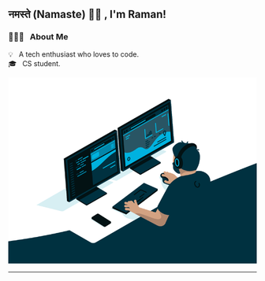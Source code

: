 

## नमस्ते (Namaste) 🙏🏻 , I'm Raman!

### 👨🏻‍💻 &nbsp; About Me 

💡 &nbsp; A tech enthusiast who loves to code. \
🎓 &nbsp; CS student.

<!-- 
[<img align="left" alt="Ramanic" width="22px" src="https://raw.githubusercontent.com/iconic/open-iconic/master/svg/globe.svg" />](https://ramanic.github.io)
[<img align="left" alt="Ramanic | Twitter" width="22px" src="https://cdn.jsdelivr.net/npm/simple-icons@v3/icons/twitter.svg" />](https://twitter.com/_ramanic)
[<img align="left" alt="Ramanic | LinkedIn" width="22px" src="https://cdn.jsdelivr.net/npm/simple-icons@v3/icons/linkedin.svg" />](https://www.linkedin.com/in/ramanic/)
[<img align="left" alt="Ramanic | Instagram" width="22px" src="https://cdn.jsdelivr.net/npm/simple-icons@v3/icons/instagram.svg" />](https://www.instagram.com/_ramanic/) 
<br/> -->
<!-- ### 💻 &nbsp; Tech Stack

![JavaScript](https://img.shields.io/badge/javascript-%23323330.svg?style=for-the-badge&logo=javascript&logoColor=%23F7DF1E)
![Python](https://img.shields.io/badge/python-3670A0?style=for-the-badge&logo=python&logoColor=ffdd54)
![C](https://img.shields.io/badge/c-%2300599C.svg?style=for-the-badge&logo=c&logoColor=white)
![C++](https://img.shields.io/badge/c++-%2300599C.svg?style=for-the-badge&logo=c%2B%2B&logoColor=white)
![TypeScript](https://img.shields.io/badge/typescript-%23007ACC.svg?style=for-the-badge&logo=typescript&logoColor=white)
![PHP](https://img.shields.io/badge/php-%23777BB4.svg?style=for-the-badge&logo=php&logoColor=white)
![NodeJS](https://img.shields.io/badge/node.js-6DA55F?style=for-the-badge&logo=node.js&logoColor=white)

![React](https://img.shields.io/badge/react-%2320232a.svg?style=for-the-badge&logo=react&logoColor=%2361DAFB)
![Redux](https://img.shields.io/badge/redux-%23593d88.svg?style=for-the-badge&logo=redux&logoColor=white)
![Next JS](https://img.shields.io/badge/Next-black?style=for-the-badge&logo=next.js&logoColor=white)
![TensorFlow](https://img.shields.io/badge/TensorFlow-%23FF6F00.svg?style=for-the-badge&logo=TensorFlow&logoColor=white)
![Flutter](https://img.shields.io/badge/Flutter-%2302569B.svg?style=for-the-badge&logo=Flutter&logoColor=white)
![Laravel](https://img.shields.io/badge/laravel-%23FF2D20.svg?style=for-the-badge&logo=laravel&logoColor=white)

![Firebase](https://img.shields.io/badge/firebase-%23039BE5.svg?style=for-the-badge&logo=firebase)

![GitHub](https://img.shields.io/badge/github-%23121011.svg?style=for-the-badge&logo=github&logoColor=white)
![Linux](https://img.shields.io/badge/Linux-FCC624?style=for-the-badge&logo=linux&logoColor=black) -->

<img alt="Raman Lamichane" src="https://github.com/ramanic/ramanic/raw/master/code.gif">



---




